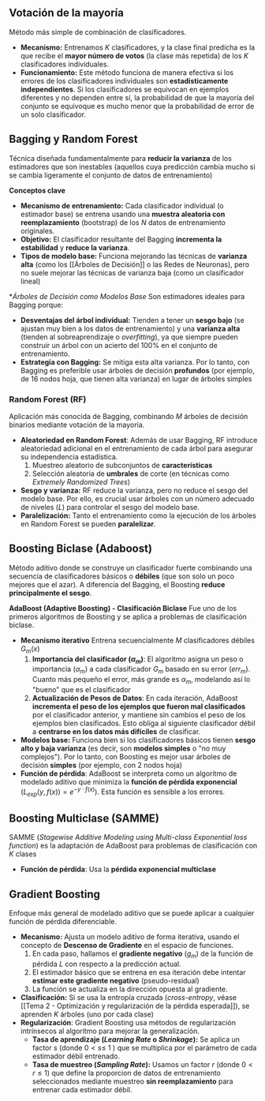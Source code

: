 ## Votación de la mayoría
Método más simple de combinación de clasificadores.
- **Mecanismo:** Entrenamos $K$ clasificadores, y la clase final predicha es la que recibe el **mayor número de votos** (la clase más repetida) de los $K$ clasificadores individuales.
- **Funcionamiento:** Este método funciona de manera efectiva si los errores de los clasificadores individuales son **estadísticamente independientes**. Si los clasificadores se equivocan en ejemplos diferentes y no dependen entre sí, la probabilidad de que la mayoría del conjunto se equivoque es mucho menor que la probabilidad de error de un solo clasificador.
## Bagging y Random Forest
Técnica diseñada fundamentalmente para **reducir la varianza** de los estimadores que son inestables (aquellos cuya predicción cambia mucho si se cambia ligeramente el conjunto de datos de entrenamiento)

**Conceptos clave**
- **Mecanismo de entrenamiento:** Cada clasificador individual (o estimador base) se entrena usando una **muestra aleatoria con reemplazamiento** (bootstrap) de los $N$ datos de entrenamiento originales.
- **Objetivo:** El clasificador resultante del Bagging **incrementa la estabilidad** y **reduce la varianza**. 
- **Tipos de modelo base:** Funciona mejorando las técnicas de **varianza alta** (como los [[Árboles de Decisión]] o las Redes de Neuronas), pero no suele mejorar las técnicas de varianza baja (como un clasificador lineal)

**Árboles de Decisión como Modelos Base*
Son estimadores ideales para Bagging porque:
- **Desventajas del árbol individual:** Tienden a tener un **sesgo bajo** (se ajustan muy bien a los datos de entrenamiento) y una **varianza alta** (tienden al sobreaprendizaje o *overfitting*), ya que siempre pueden construir un árbol con un acierto del 100% en el conjunto de entrenamiento.
- **Estrategia con Bagging:** Se mitiga esta alta varianza. Por lo tanto, con Bagging es preferible usar árboles de decisión **profundos** (por ejemplo, de 16 nodos hoja, que tienen alta varianza) en lugar de árboles simples
### Random Forest (RF)
Aplicación más conocida de Bagging, combinando $M$ árboles de decisión binarios mediante votación de la mayoría.
- **Aleatoriedad en Random Forest**: Además de usar Bagging, RF introduce aleatoriedad adicional en el entrenamiento de cada árbol para asegurar su independencia estadística.
	1. Muestreo aleatorio de subconjuntos de **características**
	2. Selección aleatoria de **umbrales** de corte (en técnicas como *Extremely Randomized Trees*)
- **Sesgo y varianza:** RF reduce la varianza, pero no reduce el sesgo del modelo base. Por ello, es crucial usar árboles con un número adecuado de niveles ($L$) para controlar el sesgo del modelo base.
- **Paralelización:** Tanto el entrenamiento como la ejecución de los árboles en Random Forest se pueden **paralelizar**. 
## Boosting Biclase (Adaboost)
Método aditivo donde se construye un clasificador fuerte combinando una secuencia de clasificadores básicos o **débiles** (que son solo un poco mejores que el azar). A diferencia del Bagging, el Boosting **reduce principalmente el sesgo**.

**AdaBoost (Adaptive Boosting) - Clasificación Biclase**
Fue uno de los primeros algoritmos de Boosting y se aplica a problemas de clasificación biclase.
- **Mecanismo iterativo** Entrena secuencialmente $M$ clasificadores débiles $G_m(x)$
	1. **Importancia del clasificador ($\alpha_m$)**: El algoritmo asigna un peso o importancia ($\alpha_m$) a cada clasificador $G_m$  basado en su error ($err_m$). Cuanto más pequeño el error, más grande es $\alpha_m$, modelando así lo "bueno" que es el clasificador
	2. **Actualización de Pesos de Datos**: En cada iteración, AdaBoost **incrementa el peso de los ejemplos que fueron mal clasificados** por el clasificador anterior, y mantiene sin cambios el peso de los ejemplos bien clasificados. Esto obliga al siguiente clasificador débil a **centrarse en los datos más difíciles** de clasificar.
- **Modelos base:** Funciona bien si los clasificadores básicos tienen **sesgo alto y baja varianza** (es decir, son **modelos simples** o "no muy complejos"). Por lo tanto, con Boosting es mejor usar árboles de decisión **simples** (por ejemplo, con 2 nodos hoja)
- **Función de pérdida**: AdaBoost se interpreta como un algoritmo de modelado aditivo que minimiza la **función de pérdida exponencial** ($L_{exp}(y, f(x))=e^{-y·f(x)}$). Esta función es sensible a los errores.
## Boosting Multiclase (SAMME)
SAMME (*Stagewise Additive Modeling using Multi-class Exponential loss function*) es la adaptación de AdaBoost para problemas de clasificación con $K$ clases
- **Función de pérdida**: Usa la **pérdida exponencial multiclase**
## Gradient Boosting
Enfoque más general de modelado aditivo que se puede aplicar a cualquier función de pérdida diferenciable.
- **Mecanismo:** Ajusta un modelo aditivo de forma iterativa, usando el concepto de **Descenso de Gradiente** en el espacio de funciones.
	1. En cada paso, hallamos el **gradiente negativo** ($g_m$) de la función de pérdida $L$ con respecto a la predicción actual.
	2. El estimador básico que se entrena en esa iteración debe intentar **estimar este gradiente negativo** (pseudo-residual)
	3. La función se actualiza en la dirección opuesta al gradiente.
- **Clasificación:** Si se usa la entropía cruzada (*cross-entropy*, véase [[Tema 2 - Optimización y regularización de la pérdida esperada]]), se aprenden $K$ árboles (uno por cada clase)
- **Regularización**: Gradient Boosting usa métodos de regularización intrínsecos al algoritmo para mejorar la generalización.
	- **Tasa de aprendizaje (*Learning Rate* o *Shrinkage*):** Se aplica un factor $s$ (donde $0 < s \leq$ 1 ) que se multiplica por el parámetro de cada estimador débil entrenado.
	- **Tasa de muestreo (*Sampling Rate*):** Usamos un factor $r$ (donde $0 < r \leq 1$) que define la proporcion de datos de entrenamiento seleccionados mediante muestreo **sin reemplazamiento** para entrenar cada estimador débil.